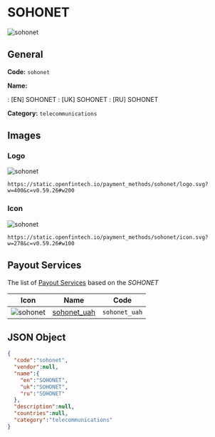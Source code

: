 
# SOHONET 
![sohonet](https://static.openfintech.io/payment_methods/sohonet/logo.svg?w=400&c=v0.59.26#w200)  

## General 
**Code:** `sohonet` 
 
**Name:** 
 
:	[EN] SOHONET 
:	[UK] SOHONET 
:	[RU] SOHONET 
 
**Category:** `telecommunications` 
 

## Images 

### Logo 
![sohonet](https://static.openfintech.io/payment_methods/sohonet/logo.svg?w=400&c=v0.59.26#w200)  

```
https://static.openfintech.io/payment_methods/sohonet/logo.svg?w=400&c=v0.59.26#w200
```  

### Icon 
![sohonet](https://static.openfintech.io/payment_methods/sohonet/icon.svg?w=278&c=v0.59.26#w100)  

```
https://static.openfintech.io/payment_methods/sohonet/icon.svg?w=278&c=v0.59.26#w100
```  

## Payout Services 
 
The list of [Payout Services](/payout-services/) based on the _SOHONET_ 

|Icon|Name|Code| 
|:---:|:---:|:---:| 
|![sohonet](https://static.openfintech.io/payout_methods/sohonet/icon.png?w=278&c=v0.59.26#w40) |[sohonet_uah](/payout-services/sohonet_uah/)|`sohonet_uah`| 
 

## JSON Object 

```json
{
  "code":"sohonet",
  "vendor":null,
  "name":{
    "en":"SOHONET",
    "uk":"SOHONET",
    "ru":"SOHONET"
  },
  "description":null,
  "countries":null,
  "category":"telecommunications"
}
```  
